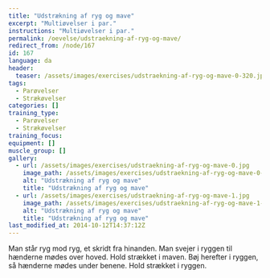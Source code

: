 ```yaml
---
title: "Udstrækning af ryg og mave"
excerpt: "Multiøvelser i par."
instructions: "Multiøvelser i par."
permalink: /oevelse/udstraekning-af-ryg-og-mave/
redirect_from: /node/167
id: 167
language: da
header:
  teaser: /assets/images/exercises/udstraekning-af-ryg-og-mave-0-320.jpg
tags:
  - Parøvelser
  - Strækøvelser
categories: []
training_type: 
  - Parøvelser
  - Strækøvelser
training_focus: 
equipment: []
muscle_group: []
gallery:
  - url: /assets/images/exercises/udstraekning-af-ryg-og-mave-0.jpg
    image_path: /assets/images/exercises/udstraekning-af-ryg-og-mave-0-320.jpg
    alt: "Udstrækning af ryg og mave"
    title: "Udstrækning af ryg og mave"
  - url: /assets/images/exercises/udstraekning-af-ryg-og-mave-1.jpg
    image_path: /assets/images/exercises/udstraekning-af-ryg-og-mave-1-320.jpg
    alt: "Udstrækning af ryg og mave"
    title: "Udstrækning af ryg og mave"
last_modified_at: 2014-10-12T14:37:12Z
---
```


Man står ryg mod ryg, et skridt fra hinanden. Man svejer i ryggen til hænderne mødes over hoved. Hold strækket i maven. Bøj herefter i ryggen, så hænderne mødes under benene. Hold strækket i ryggen.
